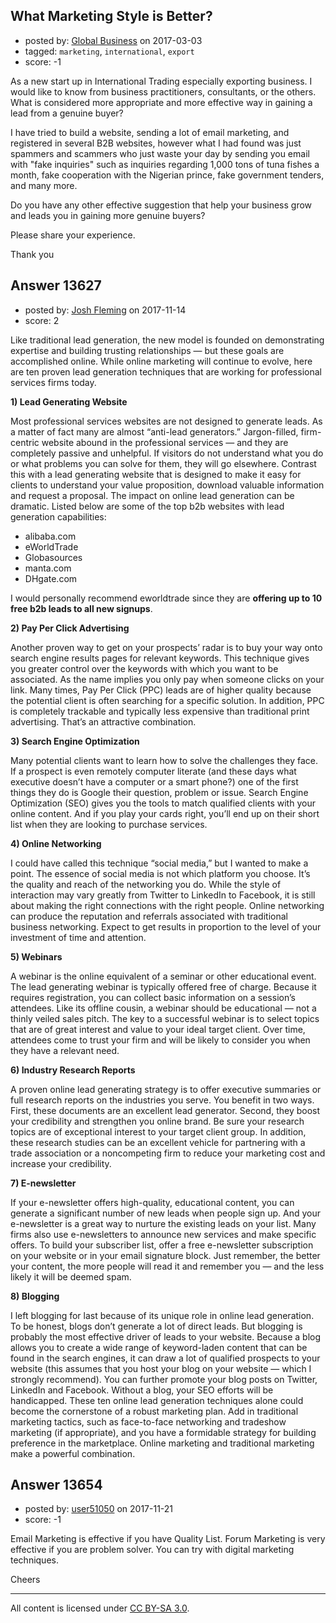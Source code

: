 ## What Marketing Style is Better?

- posted by: [Global Business](https://stackexchange.com/users/10379400/global-business) on 2017-03-03
- tagged: `marketing`, `international`, `export`
- score: -1

As a new start up in International Trading especially exporting business. I would like to know from business practitioners, consultants, or the others.
What is considered more appropriate and more effective way in gaining a lead from a genuine buyer?

I have tried to build a website, sending a lot of email marketing, and registered in several B2B websites, however what I had found was just spammers and scammers who just waste your day by sending you email with "fake inquiries" such as inquiries regarding 1,000 tons of tuna fishes a month, fake cooperation with the Nigerian prince, fake government tenders, and many more.

Do you have any other effective suggestion that help your business grow and leads you in gaining more genuine buyers?

Please share your experience.

Thank you


## Answer 13627

- posted by: [Josh Fleming](https://stackexchange.com/users/11769315/josh-fleming) on 2017-11-14
- score: 2

Like traditional lead generation, the new model is founded on demonstrating expertise and building trusting relationships — but these goals are accomplished online. While online marketing will continue to evolve, here are ten proven lead generation techniques that are working for professional services firms today.

**1) Lead Generating Website**

Most professional services websites are not designed to generate leads. As a matter of fact many are almost “anti-lead generators.” Jargon-filled, firm-centric website abound in the professional services — and they are completely passive and unhelpful. If visitors do not understand what you do or what problems you can solve for them, they will go elsewhere. Contrast this with a lead generating website that is designed to make it easy for clients to understand your value proposition, download valuable information and request a proposal. The impact on online lead generation can be dramatic. Listed below are some of the top b2b websites with lead generation capabilities:

 - alibaba.com
 - eWorldTrade
 - Globasources
 - manta.com
 - DHgate.com

I would personally recommend eworldtrade since they are **offering up to 10 free b2b leads to all new signups**.

**2) Pay Per Click Advertising**

Another proven way to get on your prospects’ radar is to buy your way onto search engine results pages for relevant keywords. This technique gives you greater control over the keywords with which you want to be associated. As the name implies you only pay when someone clicks on your link. Many times, Pay Per Click (PPC) leads are of higher quality because the potential client is often searching for a specific solution. In addition, PPC is completely trackable and typically less expensive than traditional print advertising. That’s an attractive combination.

**3) Search Engine Optimization**

Many potential clients want to learn how to solve the challenges they face. If a prospect is even remotely computer literate (and these days what executive doesn’t have a computer or a smart phone?) one of the first things they do is Google their question, problem or issue. Search Engine Optimization (SEO) gives you the tools to match qualified clients with your online content. And if you play your cards right, you’ll end up on their short list when they are looking to purchase services.
 
**4) Online Networking**

I could have called this technique “social media,” but I wanted to make a point. The essence of social media is not which platform you choose. It’s the quality and reach of the networking you do. While the style of interaction may vary greatly from Twitter to LinkedIn to Facebook, it is still about making the right connections with the right people. Online networking can produce the reputation and referrals associated with traditional business networking. Expect to get results in proportion to the level of your investment of time and attention.

**5) Webinars**

A webinar is the online equivalent of a seminar or other educational event. The lead generating webinar is typically offered free of charge. Because it requires registration, you can collect basic information on a session’s attendees. Like its offline cousin, a webinar should be educational — not a thinly veiled sales pitch. The key to a successful webinar is to select topics that are of great interest and value to your ideal target client. Over time, attendees come to trust your firm and will be likely to consider you when they have a relevant need.

**6) Industry Research Reports**

A proven online lead generating strategy is to offer executive summaries or full research reports on the industries you serve. You benefit in two ways. First, these documents are an excellent lead generator. Second, they boost your credibility and strengthen you online brand. Be sure your research topics are of exceptional interest to your target client group. In addition, these research studies can be an excellent vehicle for partnering with a trade association or a noncompeting firm to reduce your marketing cost and increase your credibility.

**7) E-newsletter**

If your e-newsletter offers high-quality, educational content, you can generate a significant number of new leads when people sign up. And your e-newsletter is a great way to nurture the existing leads on your list. Many firms also use e-newsletters to announce new services and make specific offers. To build your subscriber list, offer a free e-newsletter subscription on your website or in your email signature block. Just remember, the better your content, the more people will read it and remember you — and the less likely it will be deemed spam.

**8) Blogging**

I left blogging for last because of its unique role in online lead generation. To be honest, blogs don’t generate a lot of direct leads. But blogging is probably the most effective driver of leads to your website. Because a blog allows you to create a wide range of keyword-laden content that can be found in the search engines, it can draw a lot of qualified prospects to your website (this assumes that you host your blog on your website — which I strongly recommend). You can further promote your blog posts on Twitter, LinkedIn and Facebook. Without a blog, your SEO efforts will be handicapped.
These ten online lead generation techniques alone could become the cornerstone of a robust marketing plan. Add in traditional marketing tactics, such as face-to-face networking and tradeshow marketing (if appropriate), and you have a formidable strategy for building preference in the marketplace. Online marketing and traditional marketing make a powerful combination.



## Answer 13654

- posted by: [user51050](https://stackexchange.com/users/12245047/user51050) on 2017-11-21
- score: -1

Email Marketing is effective if you have Quality List.
Forum Marketing is very effective if you are problem solver.
You can try with digital marketing techniques.

Cheers 



---

All content is licensed under [CC BY-SA 3.0](https://creativecommons.org/licenses/by-sa/3.0/).
